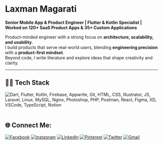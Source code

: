 # Laxman Magarati  

**Senior Mobile App & Product Engineer | Flutter & Kotlin Specialist | Worked on 120+ SaaS Product Apps & 35+ Custom Applications**

Product-minded engineer with a strong focus on **architecture, scalability, and usability**.  
I build products that serve real-world users, blending **engineering precision** with a **product-first mindset**.  
Beyond code, I write literature and explore ideas that shape creativity and clarity.  

---

## 👨‍💻 Tech Stack
<img src="https://skillicons.dev/icons?i=dart,flutter,kotlin,firebase,appwrite,git,html,css,illustrator,js,laravel,linux,mysql,nginx,photoshop,php,postman,react,figma,xd,vscode,ts,notion" 
title="Dart, Flutter, Kotlin, Firebase, Appwrite, Git, HTML, CSS, Illustrator, JS, Laravel, Linux, MySQL, Nginx, Photoshop, PHP, Postman, React, Figma, XD, VSCode, TypeScript, Notion" /> <br><br>

## 🌐 Connect Me:
[![Facebook](https://img.shields.io/badge/Facebook-%231877F2.svg?logo=Facebook&logoColor=white)](https://facebook.com/lmagarati) 
[![Instagram](https://img.shields.io/badge/Instagram-%23E4405F.svg?logo=Instagram&logoColor=white)](https://instagram.com/lmagarati) 
[![LinkedIn](https://img.shields.io/badge/LinkedIn-%230077B5.svg?logo=linkedin&logoColor=white)](https://linkedin.com/in/lmagarati) 
[![Pinterest](https://img.shields.io/badge/Pinterest-%23E60023.svg?logo=Pinterest&logoColor=white)](https://pinterest.com/lmagarati) 
[![Twitter](https://img.shields.io/badge/Twitter-%231DA1F2.svg?logo=Twitter&logoColor=white)](https://twitter.com/lmagarati) 
[![Gmail](https://img.shields.io/badge/Gmail-%23D14836.svg?logo=Gmail&logoColor=white)](mailto:laxmanmagrati@gmail.com)
